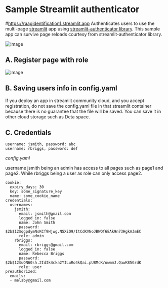 # Sample Streamlit authenticator
#https://raagidentification1.streamlit.app
Authenticates users to use the multi-page [streamlit](https://streamlit.io/) app using [streamlit-authenticator library](https://github.com/mkhorasani/Streamlit-Authenticator). This sample app can survive page reloads courtesy from streamlit-authenticator library.

![image](https://github.com/fsmosca/sample-streamlit-authenticator/assets/22366935/727cf7af-555f-4f21-aeed-f8ddca8c28aa)

## A. Register page with role

![image](https://github.com/fsmosca/sample-streamlit-authenticator/assets/22366935/6f3b60fb-9657-44e1-aa9c-e81a3f1e7dee)

## B. Saving users info in config.yaml

If you deploy an app in streamlit community cloud, and you accept registration, do not save the config.yaml file in that streamlit container because there is no guarantee that the file will be saved. You can save it in other cloud storage such as Deta space.

## C. Credentials

```
username: jsmith, password: abc
username: rbriggs, password: def
```

*config.yaml*

username jsmith being an admin has access to all pages such as page1 and page2. While rbriggs being a user as role can only access page2.

```
cookie:
  expiry_days: 30
  key: some_signature_key
  name: some_cookie_name
credentials:
  usernames:
    jsmith:
      email: jsmith@gmail.com
      logged_in: false
      name: John Smith
      password: $2b$12$qgpdymNsKCf9Hjwg.NSXiO9/ItCdKVNoJBWQf6EAk9n73HgkAJmEC
      role: admin
    rbriggs:
      email: rbriggs@gmail.com
      logged_in: false
      name: Rebecca Briggs
      password: $2b$12$uON60sh.2IdIk4cka2YILuRo4kQai.pU8McK/owmmJ.QawK85GrdK
      role: user
preauthorized:
  emails:
  - melsby@gmail.com
```
